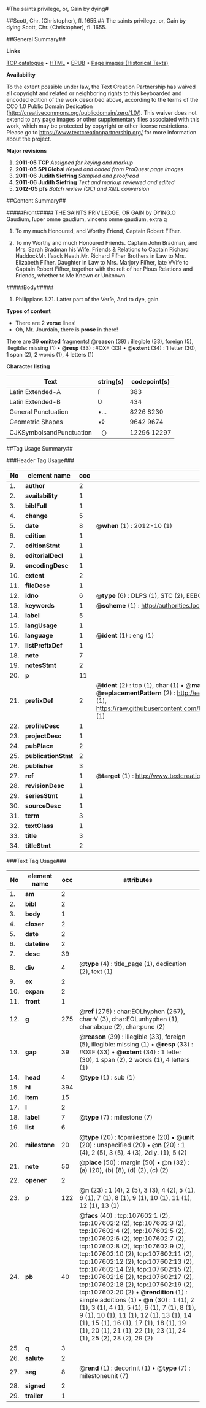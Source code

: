 #The saints privilege, or, Gain by dying#

##Scott, Chr. (Christopher), fl. 1655.##
The saints privilege, or, Gain by dying
Scott, Chr. (Christopher), fl. 1655.

##General Summary##

**Links**

[TCP catalogue](http://www.ota.ox.ac.uk/tcp/)  • 
[HTML](http://tei.it.ox.ac.uk/tcp/Texts-HTML/free/A58/A58780.html)  • 
[EPUB](http://tei.it.ox.ac.uk/tcp/Texts-EPUB/free/A58/A58780.epub) • 
[Page images (Historical Texts)](https://historicaltexts.jisc.ac.uk/eebo-18425799e)

**Availability**

To the extent possible under law, the Text Creation Partnership has waived all copyright and related or neighboring rights to this keyboarded and encoded edition of the work described above, according to the terms of the CC0 1.0 Public Domain Dedication (http://creativecommons.org/publicdomain/zero/1.0/). This waiver does not extend to any page images or other supplementary files associated with this work, which may be protected by copyright or other license restrictions. Please go to https://www.textcreationpartnership.org/ for more information about the project.

**Major revisions**

1. __2011-05__ __TCP__ *Assigned for keying and markup*
1. __2011-05__ __SPi Global__ *Keyed and coded from ProQuest page images*
1. __2011-06__ __Judith Siefring__ *Sampled and proofread*
1. __2011-06__ __Judith Siefring__ *Text and markup reviewed and edited*
1. __2012-05__ __pfs__ *Batch review (QC) and XML conversion*

##Content Summary##

#####Front#####
THE SAINTS PRIVILEDGE, OR GAIN by DYING.O Gaudium, ſuper omne gaudium, vincens omne gaudium, extra q
1. To my much Honoured, and Worthy Friend, Captain Robert Fiſher.

1. To my Worthy and much Honoured Friends. Captain John Bradman, and Mrs. Sarah Bradman his Wife. Friends & Relations to
Captain Richard HaddockMr. Iſaack Heath.Mr. Richard Fiſher Brothers in Law to Mrs. Elizabeth Fiſher. Daughter in Law to Mrs. Marjory Fiſher, late VVife to Captain Robert Fiſher, together with the reſt of her Pious Relations and Friends, whether to Me Known or Unknown.

#####Body#####

1. Philippians 1.21. Latter part of the Verſe, And to dye, gain.

**Types of content**

  * There are 2 **verse** lines!
  * Oh, Mr. Jourdain, there is **prose** in there!

There are 39 **omitted** fragments! 
 @__reason__ (39) : illegible (33), foreign (5), illegible: missing (1)  •  @__resp__ (33) : #OXF (33)  •  @__extent__ (34) : 1 letter (30), 1 span (2), 2 words (1), 4 letters (1)

**Character listing**


|Text|string(s)|codepoint(s)|
|---|---|---|
|Latin Extended-A|ſ|383|
|Latin Extended-B|Ʋ|434|
|General Punctuation|•…|8226 8230|
|Geometric Shapes|▪◊|9642 9674|
|CJKSymbolsandPunctuation|〈〉|12296 12297|

##Tag Usage Summary##

###Header Tag Usage###

|No|element name|occ|attributes|
|---|---|---|---|
|1.|__author__|2||
|2.|__availability__|1||
|3.|__biblFull__|1||
|4.|__change__|5||
|5.|__date__|8| @__when__ (1) : 2012-10 (1)|
|6.|__edition__|1||
|7.|__editionStmt__|1||
|8.|__editorialDecl__|1||
|9.|__encodingDesc__|1||
|10.|__extent__|2||
|11.|__fileDesc__|1||
|12.|__idno__|6| @__type__ (6) : DLPS (1), STC (2), EEBO-CITATION (1), OCLC (1), VID (1)|
|13.|__keywords__|1| @__scheme__ (1) : http://authorities.loc.gov/ (1)|
|14.|__label__|5||
|15.|__langUsage__|1||
|16.|__language__|1| @__ident__ (1) : eng (1)|
|17.|__listPrefixDef__|1||
|18.|__note__|7||
|19.|__notesStmt__|2||
|20.|__p__|11||
|21.|__prefixDef__|2| @__ident__ (2) : tcp (1), char (1)  •  @__matchPattern__ (2) : ([0-9\-]+):([0-9IVX]+) (1), (.+) (1)  •  @__replacementPattern__ (2) : http://eebo.chadwyck.com/downloadtiff?vid=$1&page=$2 (1), https://raw.githubusercontent.com/textcreationpartnership/Texts/master/tcpchars.xml#$1 (1)|
|22.|__profileDesc__|1||
|23.|__projectDesc__|1||
|24.|__pubPlace__|2||
|25.|__publicationStmt__|2||
|26.|__publisher__|3||
|27.|__ref__|1| @__target__ (1) : http://www.textcreationpartnership.org/docs/. (1)|
|28.|__revisionDesc__|1||
|29.|__seriesStmt__|1||
|30.|__sourceDesc__|1||
|31.|__term__|3||
|32.|__textClass__|1||
|33.|__title__|3||
|34.|__titleStmt__|2||


###Text Tag Usage###

|No|element name|occ|attributes|
|---|---|---|---|
|1.|__am__|2||
|2.|__bibl__|2||
|3.|__body__|1||
|4.|__closer__|2||
|5.|__date__|2||
|6.|__dateline__|2||
|7.|__desc__|39||
|8.|__div__|4| @__type__ (4) : title_page (1), dedication (2), text (1)|
|9.|__ex__|2||
|10.|__expan__|2||
|11.|__front__|1||
|12.|__g__|275| @__ref__ (275) : char:EOLhyphen (267), char:V (3), char:EOLunhyphen (1), char:abque (2), char:punc (2)|
|13.|__gap__|39| @__reason__ (39) : illegible (33), foreign (5), illegible: missing (1)  •  @__resp__ (33) : #OXF (33)  •  @__extent__ (34) : 1 letter (30), 1 span (2), 2 words (1), 4 letters (1)|
|14.|__head__|4| @__type__ (1) : sub (1)|
|15.|__hi__|394||
|16.|__item__|15||
|17.|__l__|2||
|18.|__label__|7| @__type__ (7) : milestone (7)|
|19.|__list__|6||
|20.|__milestone__|20| @__type__ (20) : tcpmilestone (20)  •  @__unit__ (20) : unspecified (20)  •  @__n__ (20) : 1 (4), 2 (5), 3 (5), 4 (3), 2dly. (1), 5 (2)|
|21.|__note__|50| @__place__ (50) : margin (50)  •  @__n__ (32) : (a) (20), (b) (8), (d) (2), (c) (2)|
|22.|__opener__|2||
|23.|__p__|122| @__n__ (23) : 1 (4), 2 (5), 3 (3), 4 (2), 5 (1), 6 (1), 7 (1), 8 (1), 9 (1), 10 (1), 11 (1), 12 (1), 13 (1)|
|24.|__pb__|40| @__facs__ (40) : tcp:107602:1 (2), tcp:107602:2 (2), tcp:107602:3 (2), tcp:107602:4 (2), tcp:107602:5 (2), tcp:107602:6 (2), tcp:107602:7 (2), tcp:107602:8 (2), tcp:107602:9 (2), tcp:107602:10 (2), tcp:107602:11 (2), tcp:107602:12 (2), tcp:107602:13 (2), tcp:107602:14 (2), tcp:107602:15 (2), tcp:107602:16 (2), tcp:107602:17 (2), tcp:107602:18 (2), tcp:107602:19 (2), tcp:107602:20 (2)  •  @__rendition__ (1) : simple:additions (1)  •  @__n__ (30) : 1 (1), 2 (1), 3 (1), 4 (1), 5 (1), 6 (1), 7 (1), 8 (1), 9 (1), 10 (1), 11 (1), 12 (1), 13 (1), 14 (1), 15 (1), 16 (1), 17 (1), 18 (1), 19 (1), 20 (1), 21 (1), 22 (1), 23 (1), 24 (1), 25 (2), 28 (2), 29 (2)|
|25.|__q__|3||
|26.|__salute__|2||
|27.|__seg__|8| @__rend__ (1) : decorInit (1)  •  @__type__ (7) : milestoneunit (7)|
|28.|__signed__|2||
|29.|__trailer__|1||
